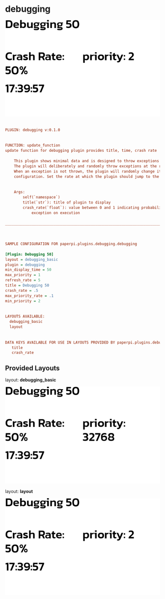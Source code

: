 # debugging

![sample image for plugin debugging](./debugging.layout-L-sample.png)
```ini
 
PLUGIN: debugging v:0.1.0

 
FUNCTION: update_function
update function for debugging plugin provides title, time, crash rate
    
    This plugin shows minimal data and is designed to throw exceptions to test other functionality. 
    The plugin will deliberately and randomly throw exceptions at the rate specified in the configuration. 
    When an exception is not thrown, the plugin will randomly change its priority to the max set in the 
    configuration. Set the rate at which the plugin should jump to the higher priority status in the configuration.
    
    
    Args:
        self(`namespace`)
        title(`str`): title of plugin to display
        crash_rate(`float`): value between 0 and 1 indicating probability of throwing 
            exception on execution
    
___________________________________________________________________________
 
 

SAMPLE CONFIGURATION FOR paperpi.plugins.debugging.debugging

[Plugin: Debugging 50]
layout = debugging_basic
plugin = debugging
min_display_time = 50
max_priority = 1
refresh_rate = 5
title = Debugging 50
crash_rate = .5
max_priority_rate = .1
min_priority = 2

 
LAYOUTS AVAILABLE:
  debugging_basic
  layout
 

DATA KEYS AVAILABLE FOR USE IN LAYOUTS PROVIDED BY paperpi.plugins.debugging.debugging:
   title
   crash_rate
```

## Provided Layouts

layout: **debugging_basic**

![sample image for plugin debugging_basic](./debugging.debugging_basic-L-sample.png) 


layout: **layout**

![sample image for plugin layout](./debugging.layout-L-sample.png) 


